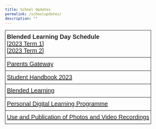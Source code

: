 ```yaml
---
title: School Updates
permalink: /schoolupdates/
description: ""
---
```

<style type="text/css">
.tg  {border-collapse:collapse;border-spacing:0;}
.tg td{border-color:black;border-style:solid;border-width:1px;font-family:Arial, sans-serif;font-size:20px;
  overflow:hidden;padding:10px 5px;word-break:normal;}
.tg th{border-color:black;border-style:solid;border-width:1px;font-family:Arial, sans-serif;font-size:20px;
  font-weight:normal;overflow:hidden;padding:10px 5px;word-break:normal;}
.tg .tg-k0s0{background-color:#3AA66F;color:#FFF;font-weight:bold;text-align:center;vertical-align:middle}
.tg .tg-mwz3{background-color:#FFF;color:#565656;text-align:left;vertical-align:middle}
</style>

<table class="tg">
<thead>
</thead>
<tbody>

  <tr>
    <td class="tg-a3j2"><span style="color:#222;background-color:#FFF"><strong>Blended Learning Day Schedule</strong><br>
<a target="_blank" href="https://drive.google.com/file/d/1H3vhwxKiqsXq0Px28B6z03XHuNgejBCA/view?usp=share_link">[2023 Term 1]
<br></a>
			<a target="_blank" href="https://drive.google.com/file/d/1rkxVslqYxC6Skc-OoTuregAg3cMHtsLu/view?usp=share_link">[2023 Term 2]</a></span></td>
  </tr>
<tr>
    <td class="tg-a3j2"><span style="color:#222;background-color:#FFF"><a target="_blank" href="/administration/parentsgateway/">Parents Gateway</a></span></td>
  </tr>
	<tr>
    <td class="tg-a3j2"><span style="color:#222;background-color:#FFF"><a target="_blank" href="https://go.gov.sg/wwwssstudenthandbook2023">Student Handbook 2023</a></span></td>
  </tr>
		<tr>
    <td class="tg-a3j2"><span style="color:#222;background-color:#FFF"><a target="_blank" href="/blendedlearning/">Blended Learning</a></span></td>
  </tr>
			<tr>
    <td class="tg-a3j2"><span style="color:#222;background-color:#FFF"><a target="_blank" href="/pldinitiative/">Personal Digital Learning Programme</a></span></td>
  </tr>
				<tr>
    <td class="tg-a3j2"><span style="color:#222;background-color:#FFF"><a target="_blank" href="/useandpublication/">Use and Publication of Photos and Video Recordings</a></span></td>
  </tr>
</tbody>
</table>